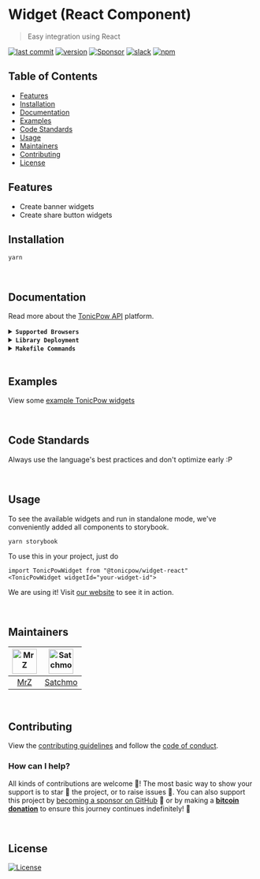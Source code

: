 # Widget (React Component)

> Easy integration using React

[![last commit](https://img.shields.io/github/last-commit/tonicpow/widget-react.svg?style=flat&v=1)](https://github.com/tonicpow/widget-react/commits/master)
[![version](https://img.shields.io/github/release-pre/tonicpow/widget-react.svg?style=flat&v=1)](https://github.com/tonicpow/widget-react/releases)
[![Sponsor](https://img.shields.io/badge/sponsor-TonicPow-181717.svg?logo=github&style=flat&v=1)](https://github.com/sponsors/TonicPow)
[![slack](https://img.shields.io/badge/slack-tonicpow-orange.svg?style=flat&v=1)](https://atlantistic.slack.com/app_redirect?channel=tonicpow)
[![npm](https://img.shields.io/npm/v/@tonicpow/widget-react?v=1)](https://www.npmjs.com/package/@tonicpow/widget-react)

## Table of Contents

- [Features](#Features)
- [Installation](#installation)
- [Documentation](#documentation)
- [Examples](#examples)
- [Code Standards](#code-standards)
- [Usage](#usage)
- [Maintainers](#maintainers)
- [Contributing](#contributing)
- [License](#license)

## Features

- Create banner widgets
- Create share button widgets

## Installation

```shell script
yarn
```

<br/>

## Documentation

Read more about the [TonicPow API](https://docs.tonicpow.com) platform.

<details>
<summary><strong><code>Supported Browsers</code></strong></summary>

TonicPow supports all commonly used browsers. Below is a list of popular browsers and their minimum supported version.
If we're missing a browser, suggest one [via an issue](https://github.com/tonicpow/widget/issues/new).

| Browser | Platform | Min Version |
| :------ | :------- | :---------- |
| Android | Mobile   | 67.0        |
| Bottle  | Desktop  | 0.1         |
| Brave   | Desktop  | 55.0        |
| Chrome  | Desktop  | 55.0        |
| Chrome  | Mobile   | 74.0        |
| Edge    | Desktop  | 17.0        |
| Firefox | Desktop  | 52.0        |
| Firefox | Mobile   | 67.0        |
| IE      | Desktop  | ---         |
| Opera   | Desktop  | 42.0        |
| Opera   | Mobile   | ---         |
| Safari  | Desktop  | 10.1        |
| Safari  | Mobile   | 10.3        |

</details>

<details>
<summary><strong><code>Library Deployment</code></strong></summary>

[goreleaser](https://github.com/goreleaser/goreleaser) for easy binary or library deployment to Github and can be installed via: `brew install goreleaser`.

The [.goreleaser.yml](.goreleaser.yml) file is used to configure [goreleaser](https://github.com/goreleaser/goreleaser).

Use `make release-snap` to create a snapshot version of the release, and finally `make release` to ship to production.

</details>

<details>
<summary><strong><code>Makefile Commands</code></strong></summary>

View all `makefile` commands

```shell script
make help
```

List of all current commands:

```text
audit                Checks for vulnerabilities in dependencies
build                Builds the package for web distribution
clean                Remove previous builds and any test cache data
install              Installs the dependencies for the package
lint                 Runs the standard-js lint tool
outdated             Checks for outdated packages via npm
release              Deploy to npm
test                 Runs all tests
help                 Show this help message
release              Full production release (creates release in Github)
release-test         Full production test release (everything except deploy)
release-snap         Test the full release (build binaries)
replace-version      Replaces the version in HTML/JS (pre-deploy)
tag                  Generate a new tag and push (tag version=0.0.0)
tag-remove           Remove a tag if found (tag-remove version=0.0.0)
tag-update           Update an existing tag to current commit (tag-update version=0.0.0)
```

</details>

<br/>

## Examples

View some [example TonicPow widgets](https://tonicpow.com/guides/promoters/create-widget)

<br/>

## Code Standards

Always use the language's best practices and don't optimize early :P

<br/>

## Usage

To see the available widgets and run in standalone mode, we've conveniently added all components to storybook.

```shell script
yarn storybook
```

To use this in your project, just do

```
import TonicPowWidget from "@tonicpow/widget-react"
<TonicPowWidget widgetId="your-widget-id">
```

We are using it! Visit [our website](https://tonicpow.com) to see it in action.

<br/>

## Maintainers

| [<img src="https://github.com/mrz1836.png" height="50" alt="MrZ" />](https://github.com/mrz1836) | [<img src="https://github.com/rohenaz.png" height="50" alt="Satchmo" />](https://github.com/rohenaz) |
| :----------------------------------------------------------------------------------------------: | :--------------------------------------------------------------------------------------------------: |
|                                [MrZ](https://github.com/mrz1836)                                 |                                [Satchmo](https://github.com/rohenaz)                                 |

<br/>

## Contributing

View the [contributing guidelines](CONTRIBUTING.md) and follow the [code of conduct](CODE_OF_CONDUCT.md).

### How can I help?

All kinds of contributions are welcome :raised_hands:!
The most basic way to show your support is to star :star2: the project, or to raise issues :speech_balloon:.
You can also support this project by [becoming a sponsor on GitHub](https://github.com/sponsors/TonicPow) :clap:
or by making a [**bitcoin donation**](https://tonicpow.com/?utm_source=github&utm_medium=sponsor-link&utm_campaign=widget-react&utm_term=widget-react&utm_content=widget-react) to ensure this journey continues indefinitely! :rocket:

<br/>

## License

[![License](https://img.shields.io/badge/license-Open%20BSV-brightgreen.svg?style=flat&v=1)](/LICENSE)
